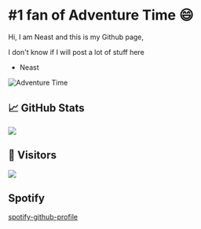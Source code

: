 # #1 fan of Adventure Time 😄

Hi, I am Neast and this is my Github page,

I don't know if I will post a lot of stuff here

- Neast

![Adventure Time](https://cdn.discordapp.com/attachments/914629612435284028/915527828014002246/6AXE.gif)


## &#x1f4c8; GitHub Stats
<img align="center" src="https://github-readme-stats.vercel.app/api/?username=neast1337&show_icons=true&count_private=true" />

## 👀  Visitors
<img src="https://profile-counter.glitch.me/neast1337/count.svg" />

## Spotify
[spotify-github-profile](https://spotify-github-profile.vercel.app/api/view?uid=h4rdt0p&cover_image=true&theme=natemoo-re&show_offline=false&background_color=121212&interchange=false&bar_color=53b14f&bar_color_cover=false)
 
